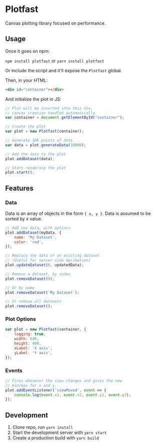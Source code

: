 # Plotfast

Canvas plotting library focused on performance.

## Usage

Once it goes on npm:

`npm install plotfast` or `yarn install plotfast`

Or include the script and it'll expose the `Plotfast` global.

Then, in your HTML:

```html
<div id="container"></div>
```

And initialize the plot in JS:

```javascript
// Plot will be inserted into this div,
// canvas creation handled automatically
var container = document.getElementById("container");

// Create the plot
var plot = new Plotfast(container);

// Generate 10k points of data
var data = plot.generateData(10000);

// Add the data to the plot
plot.addDataset(data);

// Start rendering the plot
plot.start();
```

## Features

### Data

Data is an array of objects in the form `{ x, y }`. Data is assumed to be sorted by x value.

```javascript
// Add new data, with options
plot.addDataset(myData, {
    name: 'My Dataset',
    color: 'red',
});

// Replace the data of an existing dataset
// (Useful for server-side decimation)
plot.updateDataset(0, updatedData);

// Remove a dataset, by index
plot.removeDataset(0);

// Or by name
plot.removeDataset('My Dataset');

// Or remove all datasets
plot.removeDataset();
```

### Plot Options

```javascript
var plot = new Plotfast(container, {
    logging: true,
    width: 640,
    height: 480,
    xLabel: 'X axis',
    yLabel: 'Y axis',
});
```

### Events

```javascript
// Fires whenever the view changes and gives the new
// min/max for x and y.
plot.addEventListener('viewMoved', event => {
    console.log(event.x1, event.x2, event.y1, event.y2);
});
```

## Development

1. Clone repo, run `yarn install`
2. Start the development server with `yarn start`
3. Create a production build with `yarn build`